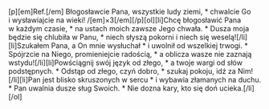 [p][em]Ref.[/em] Błogosławcie Pana, wszystkie ludy ziemi, * chwalcie Go i wysławiajcie na wieki! /[em]×3[/em][/p][ol][li]Chcę błogosławić Pana w każdym czasie, * na ustach moich zawsze Jego chwała. * Dusza moja będzie się chlubiła w Panu, * niech słyszą pokorni i niech się weselą![/li][li]Szukałem Pana, a On mnie wysłuchał * i uwolnił od wszelkiej trwogi. * Spójrzcie na Niego, promieniejcie radością, * a oblicza wasze nie zaznają wstydu![/li][li]Powściągnij swój język od złego, * a twoje wargi od słów podstępnych. * Odstąp od złego, czyń dobro, * szukaj pokoju, idź za Nim![/li][li]Pan jest blisko skruszonych w sercu * i wybawia złamanych na duchu. * Pan uwalnia dusze sług Swoich. * Nie dozna kary, kto się doń ucieka.[/li][/ol]